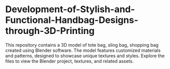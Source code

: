 # Development-of-Stylish-and-Functional-Handbag-Designs-through-3D-Printing
This repository contains a 3D model of tote bag, sling bag, shopping bag created using Blender software. The model features customized materials and patterns, designed to showcase unique textures and styles. Explore the files to view the Blender project, textures, and related assets.
